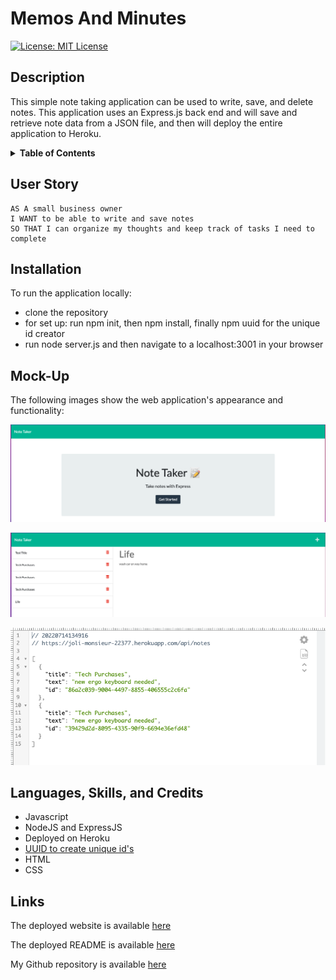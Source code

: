 # Memos And Minutes
[![License: MIT License](https://img.shields.io/badge/License-MIT-yellow.svg)](https://opensource.org/licenses/MIT)

## Description

This simple note taking application can be used to write, save, and delete notes. This application uses an Express.js back end and will save and retrieve note data from a JSON file, and then will deploy the entire application to Heroku.

<details>
<summary><strong>Table of Contents</strong></summary>

- [User Story](#user-story)
- [Installation](#installation)
- [Mock-up](#mockup)
- [Languages, Skills and Credits](#languages-skills-and-credits)
- [Links](#links)
</details>

## User Story

```
AS A small business owner
I WANT to be able to write and save notes
SO THAT I can organize my thoughts and keep track of tasks I need to complete
```

## Installation
To run the application locally:
- clone the repository
- for set up: run npm init, then npm install, finally npm uuid for the unique id creator
- run node server.js and then navigate to a localhost:3001 in your browser


## Mock-Up

The following images show the web application's appearance and functionality:

![Entry UI to the Web Application](./public/assets/images/entry-UI.png)

![Existing notes are listed in the left-hand column with empty fields on the right-hand side for the new note’s title and text.](./public/assets/images/multiple-notes.png)

![Json object view of database on UI](./public/assets/images/json-ids.png)


## Languages, Skills, and Credits
- Javascript
- NodeJS and ExpressJS
- Deployed on Heroku
- [UUID to create unique id's](https://www.npmjs.com/package/uuid)
- HTML
- CSS


## Links
The deployed website is available [here](https://joli-monsieur-22377.herokuapp.com/)

The deployed README is available [here](https://amccorkl.github.io/Memos-and-Minutes/) 

My Github repository is available [here](https://github.com/amccorkl/Memos-and-Minutes)
